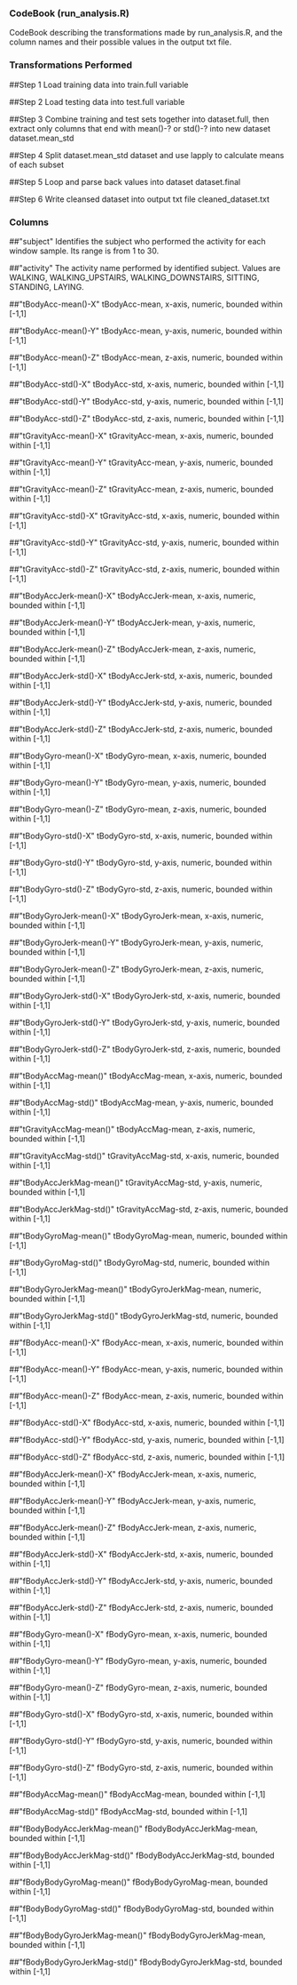### CodeBook (run_analysis.R)
CodeBook describing the transformations made by run_analysis.R, and the column names and their possible values in the output txt file.

### Transformations Performed

##Step 1
Load training data into train.full variable

##Step 2
Load testing data into test.full variable

##Step 3
Combine training and test sets together into dataset.full, then extract only columns that end with mean()-? or std()-? into new dataset dataset.mean_std

##Step 4
Split dataset.mean_std dataset and use lapply to calculate means of each subset

##Step 5
Loop and parse back values into dataset dataset.final

##Step 6
Write cleansed dataset into output txt file cleaned_dataset.txt

### Columns
##"subject"
Identifies the subject who performed the activity for each window sample. Its range is from 1 to 30. 

##"activity"
The activity name performed by identified subject. Values are WALKING, WALKING_UPSTAIRS, WALKING_DOWNSTAIRS, SITTING, STANDING, LAYING.

##"tBodyAcc-mean()-X"
tBodyAcc-mean, x-axis, numeric, bounded within [-1,1]

##"tBodyAcc-mean()-Y"
tBodyAcc-mean, y-axis, numeric, bounded within [-1,1]

##"tBodyAcc-mean()-Z"
tBodyAcc-mean, z-axis, numeric, bounded within [-1,1]

##"tBodyAcc-std()-X"
tBodyAcc-std, x-axis, numeric, bounded within [-1,1]

##"tBodyAcc-std()-Y"
tBodyAcc-std, y-axis, numeric, bounded within [-1,1]

##"tBodyAcc-std()-Z"
tBodyAcc-std, z-axis, numeric, bounded within [-1,1]

##"tGravityAcc-mean()-X"
tGravityAcc-mean, x-axis, numeric, bounded within [-1,1]

##"tGravityAcc-mean()-Y"
tGravityAcc-mean, y-axis, numeric, bounded within [-1,1]

##"tGravityAcc-mean()-Z"
tGravityAcc-mean, z-axis, numeric, bounded within [-1,1]

##"tGravityAcc-std()-X"
tGravityAcc-std, x-axis, numeric, bounded within [-1,1]

##"tGravityAcc-std()-Y"
tGravityAcc-std, y-axis, numeric, bounded within [-1,1]

##"tGravityAcc-std()-Z"
tGravityAcc-std, z-axis, numeric, bounded within [-1,1]

##"tBodyAccJerk-mean()-X"
tBodyAccJerk-mean, x-axis, numeric, bounded within [-1,1]

##"tBodyAccJerk-mean()-Y"
tBodyAccJerk-mean, y-axis, numeric, bounded within [-1,1]

##"tBodyAccJerk-mean()-Z"
tBodyAccJerk-mean, z-axis, numeric, bounded within [-1,1]

##"tBodyAccJerk-std()-X"
tBodyAccJerk-std, x-axis, numeric, bounded within [-1,1]

##"tBodyAccJerk-std()-Y"
tBodyAccJerk-std, y-axis, numeric, bounded within [-1,1]

##"tBodyAccJerk-std()-Z"
tBodyAccJerk-std, z-axis, numeric, bounded within [-1,1]

##"tBodyGyro-mean()-X"
tBodyGyro-mean, x-axis, numeric, bounded within [-1,1]

##"tBodyGyro-mean()-Y"
tBodyGyro-mean, y-axis, numeric, bounded within [-1,1]

##"tBodyGyro-mean()-Z"
tBodyGyro-mean, z-axis, numeric, bounded within [-1,1]

##"tBodyGyro-std()-X"
tBodyGyro-std, x-axis, numeric, bounded within [-1,1]

##"tBodyGyro-std()-Y"
tBodyGyro-std, y-axis, numeric, bounded within [-1,1]

##"tBodyGyro-std()-Z"
tBodyGyro-std, z-axis, numeric, bounded within [-1,1]

##"tBodyGyroJerk-mean()-X"
tBodyGyroJerk-mean, x-axis, numeric, bounded within [-1,1]

##"tBodyGyroJerk-mean()-Y"
tBodyGyroJerk-mean, y-axis, numeric, bounded within [-1,1]

##"tBodyGyroJerk-mean()-Z"
tBodyGyroJerk-mean, z-axis, numeric, bounded within [-1,1]

##"tBodyGyroJerk-std()-X"
tBodyGyroJerk-std, x-axis, numeric, bounded within [-1,1]

##"tBodyGyroJerk-std()-Y"
tBodyGyroJerk-std, y-axis, numeric, bounded within [-1,1]

##"tBodyGyroJerk-std()-Z"
tBodyGyroJerk-std, z-axis, numeric, bounded within [-1,1]

##"tBodyAccMag-mean()"
tBodyAccMag-mean, x-axis, numeric, bounded within [-1,1]

##"tBodyAccMag-std()"
tBodyAccMag-mean, y-axis, numeric, bounded within [-1,1]

##"tGravityAccMag-mean()"
tBodyAccMag-mean, z-axis, numeric, bounded within [-1,1]

##"tGravityAccMag-std()"
tGravityAccMag-std, x-axis, numeric, bounded within [-1,1]

##"tBodyAccJerkMag-mean()"
tGravityAccMag-std, y-axis, numeric, bounded within [-1,1]

##"tBodyAccJerkMag-std()"
tGravityAccMag-std, z-axis, numeric, bounded within [-1,1]

##"tBodyGyroMag-mean()"
tBodyGyroMag-mean, numeric, bounded within [-1,1]

##"tBodyGyroMag-std()"
tBodyGyroMag-std, numeric, bounded within [-1,1]

##"tBodyGyroJerkMag-mean()"
tBodyGyroJerkMag-mean, numeric, bounded within [-1,1]

##"tBodyGyroJerkMag-std()"
tBodyGyroJerkMag-std, numeric, bounded within [-1,1]

##"fBodyAcc-mean()-X"
fBodyAcc-mean, x-axis, numeric, bounded within [-1,1]

##"fBodyAcc-mean()-Y"
fBodyAcc-mean, y-axis, numeric, bounded within [-1,1]

##"fBodyAcc-mean()-Z"
fBodyAcc-mean, z-axis, numeric, bounded within [-1,1]

##"fBodyAcc-std()-X"
fBodyAcc-std, x-axis, numeric, bounded within [-1,1]

##"fBodyAcc-std()-Y"
fBodyAcc-std, y-axis, numeric, bounded within [-1,1]

##"fBodyAcc-std()-Z"
fBodyAcc-std, z-axis, numeric, bounded within [-1,1]

##"fBodyAccJerk-mean()-X"
fBodyAccJerk-mean, x-axis, numeric, bounded within [-1,1]

##"fBodyAccJerk-mean()-Y"
fBodyAccJerk-mean, y-axis, numeric, bounded within [-1,1]

##"fBodyAccJerk-mean()-Z"
fBodyAccJerk-mean, z-axis, numeric, bounded within [-1,1]

##"fBodyAccJerk-std()-X"
fBodyAccJerk-std, x-axis, numeric, bounded within [-1,1]

##"fBodyAccJerk-std()-Y"
fBodyAccJerk-std, y-axis, numeric, bounded within [-1,1]

##"fBodyAccJerk-std()-Z"
fBodyAccJerk-std, z-axis, numeric, bounded within [-1,1]

##"fBodyGyro-mean()-X"
fBodyGyro-mean, x-axis, numeric, bounded within [-1,1]

##"fBodyGyro-mean()-Y"
fBodyGyro-mean, y-axis, numeric, bounded within [-1,1]

##"fBodyGyro-mean()-Z"
fBodyGyro-mean, z-axis, numeric, bounded within [-1,1]

##"fBodyGyro-std()-X"
fBodyGyro-std, x-axis, numeric, bounded within [-1,1]

##"fBodyGyro-std()-Y"
fBodyGyro-std, y-axis, numeric, bounded within [-1,1]

##"fBodyGyro-std()-Z"
fBodyGyro-std, z-axis, numeric, bounded within [-1,1]

##"fBodyAccMag-mean()"
fBodyAccMag-mean, bounded within [-1,1]

##"fBodyAccMag-std()"
fBodyAccMag-std, bounded within [-1,1]

##"fBodyBodyAccJerkMag-mean()"
fBodyBodyAccJerkMag-mean, bounded within [-1,1]

##"fBodyBodyAccJerkMag-std()"
fBodyBodyAccJerkMag-std, bounded within [-1,1]

##"fBodyBodyGyroMag-mean()"
fBodyBodyGyroMag-mean, bounded within [-1,1]

##"fBodyBodyGyroMag-std()"
fBodyBodyGyroMag-std, bounded within [-1,1]

##"fBodyBodyGyroJerkMag-mean()"
fBodyBodyGyroJerkMag-mean, bounded within [-1,1]

##"fBodyBodyGyroJerkMag-std()"
fBodyBodyGyroJerkMag-std, bounded within [-1,1]
